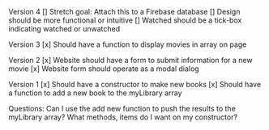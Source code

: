 Version 4
[] Stretch goal: Attach this to a Firebase database
[] Design should be more functional or intuitive
[] Watched should be a tick-box indicating watched or unwatched

Version 3
[x] Should have a function to display movies in array on page

Version 2
[x] Website should have a form to submit information for a new movie
[x] Website form should operate as a modal dialog  

Version 1
[x] Should have a constructor to make new books
[x] Should have a function to add a new book to the myLibrary array

Questions:
Can I use the add new function to push the results to the myLibrary array?
What methods, items do I want on my constructor?